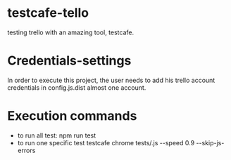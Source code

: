 # testcafe-tello
testing trello with an amazing tool, testcafe.

# Credentials-settings
In order to execute this project, the user needs to add his trello account credentials
in config.js.dist almost one account.

# Execution commands
- to run all test:
    npm run test
- to run one specific test
    testcafe chrome tests/<test>.js --speed 0.9 --skip-js-errors

